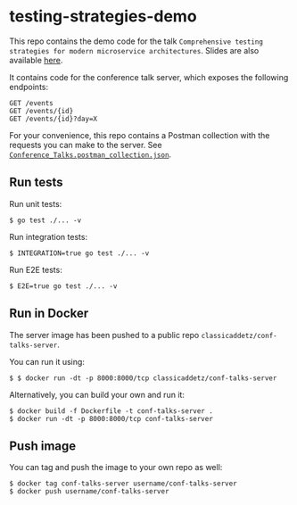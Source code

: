 # testing-strategies-demo
This repo contains the demo code for the talk `Comprehensive testing strategies for modern microservice architectures`. Slides are also available [here](./slides/).

It contains code for the conference talk server, which exposes the following endpoints: 
```
GET /events
GET /events/{id}
GET /events/{id}?day=X
```
For your convenience, this repo contains a Postman collection with the requests you can make to the server. See [`Conference_Talks.postman_collection.json`](./Conference_Talks.postman_collection.json).

## Run tests 
Run unit tests: 
```
$ go test ./... -v
```

Run integration tests:
```
$ INTEGRATION=true go test ./... -v
```

Run E2E tests: 
```
$ E2E=true go test ./... -v
```

## Run in Docker
The server image has been pushed to a public repo `classicaddetz/conf-talks-server`.

You can run it using: 
```
$ $ docker run -dt -p 8000:8000/tcp classicaddetz/conf-talks-server
```

Alternatively, you can build your own and run it:
```
$ docker build -f Dockerfile -t conf-talks-server .
$ docker run -dt -p 8000:8000/tcp conf-talks-server
```

## Push image
You can tag and push the image to your own repo as well: 

```
$ docker tag conf-talks-server username/conf-talks-server
$ docker push username/conf-talks-server
```
